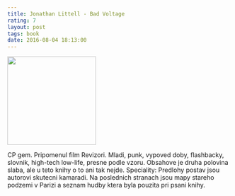 ```yaml
---
title: Jonathan Littell - Bad Voltage
rating: 7
layout: post
tags: book
date: 2016-08-04 18:13:00
---
```

<img width="200" src="http://i.gr-assets.com/images/S/photo.goodreads.com/books/1369434425i/2037589._UY200_.jpg" />
<p>
CP gem. Pripomenul film Revizori. Mladi, punk, vypoved doby, flashbacky, slovnik, high-tech low-life, presne podle vzoru. Obsahove je druha polovina slaba, ale u teto knihy o to ani tak nejde.
Speciality: Predlohy postav jsou autorovi skutecni kamaradi. Na poslednich stranach jsou mapy stareho podzemi v Parizi a seznam hudby ktera byla pouzita pri psani knihy.
</p>

